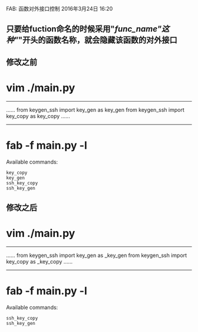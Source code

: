 FAB: 函数对外接口控制
2016年3月24日
16:20
 
## 只要给fuction命名的时候采用"_func_name"这种"_"开头的函数名称，就会隐藏该函数的对外接口
 
## 修改之前
# vim ./main.py
*********************************************
......
from keygen_ssh import key_gen as key_gen
from keygen_ssh import key_copy as key_copy
......
*********************************************
# fab -f main.py -l
Available commands:
 
    key_copy
    key_gen
    ssh_key_copy
    ssh_key_gen
 
## 修改之后
# vim ./main.py
*********************************************
......
from keygen_ssh import key_gen as _key_gen
from keygen_ssh import key_copy as _key_copy
......
*********************************************
# fab -f main.py -l
Available commands:
 
    ssh_key_copy
    ssh_key_gen
